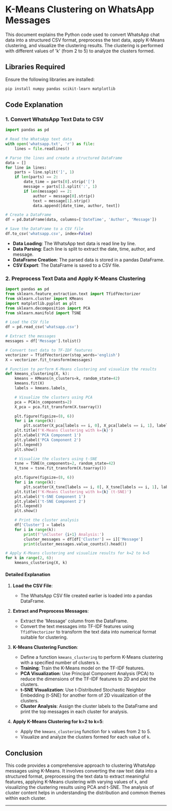 # K-Means Clustering on WhatsApp Messages

This document explains the Python code used to convert WhatsApp chat data into a structured CSV format, preprocess the text data, apply K-Means clustering, and visualize the clustering results. The clustering is performed with different values of 'k' (from 2 to 5) to analyze the clusters formed.

## Libraries Required

Ensure the following libraries are installed:

```sh
pip install numpy pandas scikit-learn matplotlib
```

## Code Explanation

### 1. Convert WhatsApp Text Data to CSV

```python
import pandas as pd

# Read the WhatsApp text data
with open('whatsapp.txt', 'r') as file:
    lines = file.readlines()

# Parse the lines and create a structured DataFrame
data = []
for line in lines:
    parts = line.split(']', 1)
    if len(parts) == 2:
        date_time = parts[0].strip('[')
        message = parts[1].split(':', 1)
        if len(message) == 2:
            author = message[0].strip()
            text = message[1].strip()
            data.append([date_time, author, text])

# Create a DataFrame
df = pd.DataFrame(data, columns=['DateTime', 'Author', 'Message'])

# Save the DataFrame to a CSV file
df.to_csv('whatsapp.csv', index=False)
```

- **Data Loading**: The WhatsApp text data is read line by line.
- **Data Parsing**: Each line is split to extract the date, time, author, and message.
- **DataFrame Creation**: The parsed data is stored in a pandas DataFrame.
- **CSV Export**: The DataFrame is saved to a CSV file.

### 2. Preprocess Text Data and Apply K-Means Clustering

```python
import pandas as pd
from sklearn.feature_extraction.text import TfidfVectorizer
from sklearn.cluster import KMeans
import matplotlib.pyplot as plt
from sklearn.decomposition import PCA
from sklearn.manifold import TSNE

# Load the CSV file
df = pd.read_csv('whatsapp.csv')

# Extract the messages
messages = df['Message'].tolist()

# Convert text data to TF-IDF features
vectorizer = TfidfVectorizer(stop_words='english')
X = vectorizer.fit_transform(messages)

# Function to perform K-Means clustering and visualize the results
def kmeans_clustering(X, k):
    kmeans = KMeans(n_clusters=k, random_state=42)
    kmeans.fit(X)
    labels = kmeans.labels_

    # Visualize the clusters using PCA
    pca = PCA(n_components=2)
    X_pca = pca.fit_transform(X.toarray())

    plt.figure(figsize=(8, 6))
    for i in range(k):
        plt.scatter(X_pca[labels == i, 0], X_pca[labels == i, 1], label=f'Cluster {i+1}')
    plt.title(f'K-Means Clustering with k={k}')
    plt.xlabel('PCA Component 1')
    plt.ylabel('PCA Component 2')
    plt.legend()
    plt.show()

    # Visualize the clusters using t-SNE
    tsne = TSNE(n_components=2, random_state=42)
    X_tsne = tsne.fit_transform(X.toarray())

    plt.figure(figsize=(8, 6))
    for i in range(k):
        plt.scatter(X_tsne[labels == i, 0], X_tsne[labels == i, 1], label=f'Cluster {i+1}')
    plt.title(f'K-Means Clustering with k={k} (t-SNE)')
    plt.xlabel('t-SNE Component 1')
    plt.ylabel('t-SNE Component 2')
    plt.legend()
    plt.show()

    # Print the cluster analysis
    df['Cluster'] = labels
    for i in range(k):
        print(f'\nCluster {i+1} Analysis:')
        cluster_messages = df[df['Cluster'] == i]['Message']
        print(cluster_messages.value_counts().head())

# Apply K-Means clustering and visualize results for k=2 to k=5
for k in range(2, 6):
    kmeans_clustering(X, k)
```

#### Detailed Explanation

1. **Load the CSV File**:
    - The WhatsApp CSV file created earlier is loaded into a pandas DataFrame.

2. **Extract and Preprocess Messages**:
    - Extract the 'Message' column from the DataFrame.
    - Convert the text messages into TF-IDF features using `TfidfVectorizer` to transform the text data into numerical format suitable for clustering.

3. **K-Means Clustering Function**:
    - Define a function `kmeans_clustering` to perform K-Means clustering with a specified number of clusters `k`.
    - **Training**: Train the K-Means model on the TF-IDF features.
    - **PCA Visualization**: Use Principal Component Analysis (PCA) to reduce the dimensions of the TF-IDF features to 2D and plot the clusters.
    - **t-SNE Visualization**: Use t-Distributed Stochastic Neighbor Embedding (t-SNE) for another form of 2D visualization of the clusters.
    - **Cluster Analysis**: Assign the cluster labels to the DataFrame and print the top messages in each cluster for analysis.

4. **Apply K-Means Clustering for k=2 to k=5**:
    - Apply the `kmeans_clustering` function for `k` values from 2 to 5.
    - Visualize and analyze the clusters formed for each value of `k`.

## Conclusion

This code provides a comprehensive approach to clustering WhatsApp messages using K-Means. It involves converting the raw text data into a structured format, preprocessing the text data to extract meaningful features, applying K-Means clustering with varying values of `k`, and visualizing the clustering results using PCA and t-SNE. The analysis of cluster content helps in understanding the distribution and common themes within each cluster.

---
